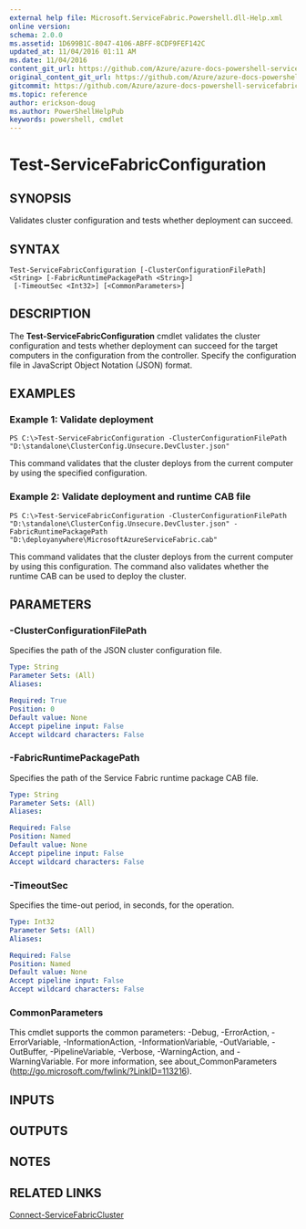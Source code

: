 ```yaml
---
external help file: Microsoft.ServiceFabric.Powershell.dll-Help.xml
online version:
schema: 2.0.0
ms.assetid: 1D699B1C-8047-4106-ABFF-8CDF9FEF142C
updated_at: 11/04/2016 01:11 AM
ms.date: 11/04/2016
content_git_url: https://github.com/Azure/azure-docs-powershell-servicefabric/blob/master/Service-Fabric-cmdlets/ServiceFabric/vlatest/Test-ServiceFabricConfiguration.md
original_content_git_url: https://github.com/Azure/azure-docs-powershell-servicefabric/blob/master/Service-Fabric-cmdlets/ServiceFabric/vlatest/Test-ServiceFabricConfiguration.md
gitcommit: https://github.com/Azure/azure-docs-powershell-servicefabric/blob/79292df3c325e2a04987a559a1141637740ddd4c
ms.topic: reference
author: erickson-doug
ms.author: PowerShellHelpPub
keywords: powershell, cmdlet
---
```


# Test-ServiceFabricConfiguration

## SYNOPSIS
Validates cluster configuration and tests whether deployment can succeed.

## SYNTAX

```
Test-ServiceFabricConfiguration [-ClusterConfigurationFilePath] <String> [-FabricRuntimePackagePath <String>]
 [-TimeoutSec <Int32>] [<CommonParameters>]
```

## DESCRIPTION
The **Test-ServiceFabricConfiguration** cmdlet validates the cluster configuration and tests whether deployment can succeed for the target computers in the configuration from the controller.
Specify the configuration file in JavaScript Object Notation (JSON) format.

## EXAMPLES

### Example 1: Validate deployment
```
PS C:\>Test-ServiceFabricConfiguration -ClusterConfigurationFilePath "D:\standalone\ClusterConfig.Unsecure.DevCluster.json"
```

This command validates that the cluster deploys from the current computer by using the specified configuration.

### Example 2: Validate deployment and runtime CAB file
```
PS C:\>Test-ServiceFabricConfiguration -ClusterConfigurationFilePath "D:\standalone\ClusterConfig.Unsecure.DevCluster.json" -FabricRuntimePackagePath "D:\deployanywhere\MicrosoftAzureServiceFabric.cab"
```

This command validates that the cluster deploys from the current computer by using this configuration.
The command also validates whether the runtime CAB can be used to deploy the cluster.

## PARAMETERS

### -ClusterConfigurationFilePath
Specifies the path of the JSON cluster configuration file.

```yaml
Type: String
Parameter Sets: (All)
Aliases:

Required: True
Position: 0
Default value: None
Accept pipeline input: False
Accept wildcard characters: False
```

### -FabricRuntimePackagePath
Specifies the path of the Service Fabric runtime package CAB file.

```yaml
Type: String
Parameter Sets: (All)
Aliases:

Required: False
Position: Named
Default value: None
Accept pipeline input: False
Accept wildcard characters: False
```

### -TimeoutSec
Specifies the time-out period, in seconds, for the operation.

```yaml
Type: Int32
Parameter Sets: (All)
Aliases:

Required: False
Position: Named
Default value: None
Accept pipeline input: False
Accept wildcard characters: False
```

### CommonParameters
This cmdlet supports the common parameters: -Debug, -ErrorAction, -ErrorVariable, -InformationAction, -InformationVariable, -OutVariable, -OutBuffer, -PipelineVariable, -Verbose, -WarningAction, and -WarningVariable. For more information, see about_CommonParameters (http://go.microsoft.com/fwlink/?LinkID=113216).

## INPUTS

## OUTPUTS

## NOTES

## RELATED LINKS

[Connect-ServiceFabricCluster](./Connect-ServiceFabricCluster.md)
